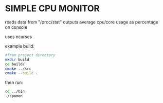 # SIMPLE CPU MONITOR

reads data from "/proc/stat"
outputs average cpu/core usage as percentage on console

uses ncurses

example build:

```bash
#from project directory
mkdir build
cd build/
cmake ../src
cmake --build .
```

then run:

```bash
cd ../bin
./cpumon
```
